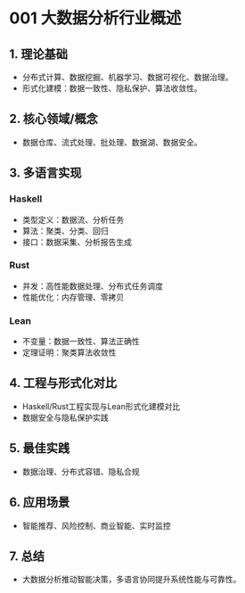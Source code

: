 # 001 大数据分析行业概述

## 1. 理论基础

- 分布式计算、数据挖掘、机器学习、数据可视化、数据治理。
- 形式化建模：数据一致性、隐私保护、算法收敛性。

## 2. 核心领域/概念

- 数据仓库、流式处理、批处理、数据湖、数据安全。

## 3. 多语言实现

### Haskell

- 类型定义：数据流、分析任务
- 算法：聚类、分类、回归
- 接口：数据采集、分析报告生成

### Rust

- 并发：高性能数据处理、分布式任务调度
- 性能优化：内存管理、零拷贝

### Lean

- 不变量：数据一致性、算法正确性
- 定理证明：聚类算法收敛性

## 4. 工程与形式化对比

- Haskell/Rust工程实现与Lean形式化建模对比
- 数据安全与隐私保护实践

## 5. 最佳实践

- 数据治理、分布式容错、隐私合规

## 6. 应用场景

- 智能推荐、风险控制、商业智能、实时监控

## 7. 总结

- 大数据分析推动智能决策，多语言协同提升系统性能与可靠性。
